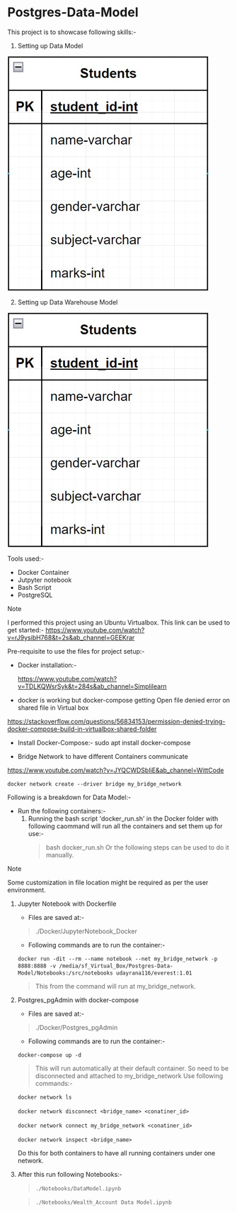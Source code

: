 # Postgres-Data-Model

This project is to showcase following skills:-
1. Setting up Data Model

![Alt text](./Images/Studends_DataModel.jpg "students table")

2. Setting up Data Warehouse Model

![Alt text](./Images/Studends_DataModel.jpg "a title")

Tools used:-
- Docker Container
- Jutpyter notebook
- Bash Script
- PostgreSQL

> [!NOTE]
> I performed this project using an Ubuntu Virtualbox.
> This link can be used to get started:-
> https://www.youtube.com/watch?v=rJ9ysibH768&t=2s&ab_channel=GEEKrar

Pre-requisite to use the files for project setup:-
- Docker installation:-

    https://www.youtube.com/watch?v=TDLKQWsrSyk&t=284s&ab_channel=Simplilearn
    
- docker is working but docker-compose getting Open file denied error on shared file in Virtual box

https://stackoverflow.com/questions/56834153/permission-denied-trying-docker-compose-build-in-virtualbox-shared-folder

* Install Docker-Compose:-
sudo apt install docker-compose

- Bridge Network to have different Containers communicate

https://www.youtube.com/watch?v=JYQCWDSbIiE&ab_channel=WittCode

```docker
docker network create --driver bridge my_bridge_network
```

Following is a breakdown for Data Model:-
- Run the following containers:-
    1. Running the bash script 'docker_run.sh' in the Docker folder with following caommand will run all the containers and set them up for use:-
        > bash docker_run.sh 
        Or the following steps can be used to do it manually.

> [!NOTE]
> Some customization in file location might be required as per the user environment.

1. Jupyter Notebook with Dockerfile
    * Files are saved at:-
    > ./Docker/JupyterNotebook_Docker
    * Following commands are to run the container:-
    ```docker
    docker run -dit --rm --name notebook --net my_bridge_network -p 8888:8888 -v /media/sf_Virtual_Box/Postgres-Data-Model/Notebooks:/src/notebooks udayrana116/everest:1.01
    ```
    > This from the command will run at my_bridge_network.

2. Postgres_pgAdmin with docker-compose
    * Files are saved at:-
    > ./Docker/Postgres_pgAdmin
    * Following commands are to run the container:-
    ```docker
    docker-compose up -d
    ```
    > This will run automatically at their default container. So need to be 
    > disconnected and attached to my_bridge_network
    > Use following commands:-
    ```docker
    docker network ls 

    docker network disconnect <bridge_name> <conatiner_id>

    docker network connect my_bridge_network <conatiner_id>

    docker network inspect <bridge_name>
    ```
    Do this for both containers to have all running containers under one network.
    
3. After this run following Notebooks:-

    > `./Notebooks/DataModel.ipynb`

    > `./Notebooks/Wealth_Account Data Model.ipynb`